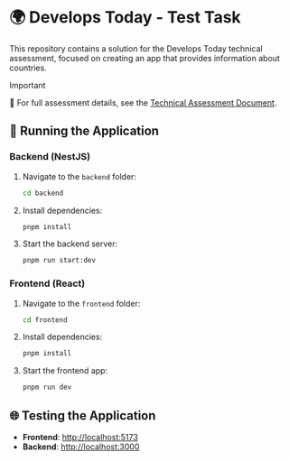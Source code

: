 # 🌍 Develops Today - Test Task

This repository contains a solution for the Develops Today technical assessment, focused on creating an app that provides information about countries.

> [!IMPORTANT]
> 📄 For full assessment details, see the [Technical Assessment Document](https://develops.notion.site/Full-Stack-JS-engineer-test-assessment-the-Country-Info-App-5239484850be45d79702fd06773fc65a).

## 🚀 Running the Application

### Backend (NestJS)

1. Navigate to the `backend` folder:

   ```bash
   cd backend
   ```

2. Install dependencies:

   ```bash
   pnpm install
   ```

3. Start the backend server:

   ```bash
   pnpm run start:dev
   ```

### Frontend (React)

1. Navigate to the `frontend` folder:

   ```bash
   cd frontend
   ```

2. Install dependencies:

   ```bash
   pnpm install
   ```

3. Start the frontend app:

   ```bash
   pnpm run dev
   ```

## 🌐 Testing the Application

- **Frontend**: [http://localhost:5173](http://localhost:5173)
- **Backend**: [http://localhost:3000](http://localhost:3000)
